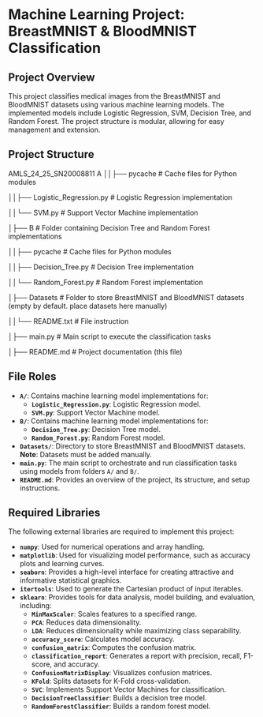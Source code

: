 # Machine Learning Project: BreastMNIST & BloodMNIST Classification

## Project Overview
This project classifies medical images from the BreastMNIST and BloodMNIST datasets using various machine learning models. The implemented models include Logistic Regression, SVM, Decision Tree, and Random Forest. The project structure is modular, allowing for easy management and extension.

## Project Structure
AMLS_24_25_SN20008811
A
││├── pycache 					# Cache files for Python modules 

││├── Logistic_Regression.py 	# Logistic Regression implementation 

││└── SVM.py 					# Support Vector Machine implementation 

│├── B 							# Folder containing Decision Tree and Random Forest implementations 

││├── pycache 					# Cache files for Python modules 

││├── Decision_Tree.py 			# Decision Tree implementation 

││└── Random_Forest.py 		# Random Forest implementation 

│├── Datasets 					# Folder to store BreastMNIST and BloodMNIST datasets (empty by default. place datasets here manually)

││└── README.txt				# File instruction

│├── main.py 					# Main script to execute the classification tasks 

│├── README.md 				# Project documentation (this file)


## File Roles
- **`A/`**: Contains machine learning model implementations for:
  - **`Logistic_Regression.py`**: Logistic Regression model.
  - **`SVM.py`**: Support Vector Machine model.
- **`B/`**: Contains machine learning model implementations for:
  - **`Decision_Tree.py`**: Decision Tree model.
  - **`Random_Forest.py`**: Random Forest model.
- **`Datasets/`**: Directory to store BreastMNIST and BloodMNIST datasets. **Note**: Datasets must be added manually.
- **`main.py`**: The main script to orchestrate and run classification tasks using models from folders `A/` and `B/`.
- **`README.md`**: Provides an overview of the project, its structure, and setup instructions.

## Required Libraries
The following external libraries are required to implement this project:
- **`numpy`**: Used for numerical operations and array handling.
- **`matplotlib`**: Used for visualizing model performance, such as accuracy plots and learning curves.
- **`seaborn`**: Provides a high-level interface for creating attractive and informative statistical graphics.
- **`itertools`**: Used to generate the Cartesian product of input iterables.
- **`sklearn`**: Provides tools for data analysis, model building, and evaluation, including:
  - **`MinMaxScaler`**: Scales features to a specified range.
  - **`PCA`**: Reduces data dimensionality.
  - **`LDA`**: Reduces dimensionality while maximizing class separability.
  - **`accuracy_score`**: Calculates model accuracy.
  - **`confusion_matrix`**: Computes the confusion matrix.
  - **`classification_report`**: Generates a report with precision, recall, F1-score, and accuracy.
  - **`ConfusionMatrixDisplay`**: Visualizes confusion matrices.
  - **`KFold`**: Splits datasets for K-Fold cross-validation.
  - **`SVC`**: Implements Support Vector Machines for classification.
  - **`DecisionTreeClassifier`**: Builds a decision tree model.
  - **`RandomForestClassifier`**: Builds a random forest model.
